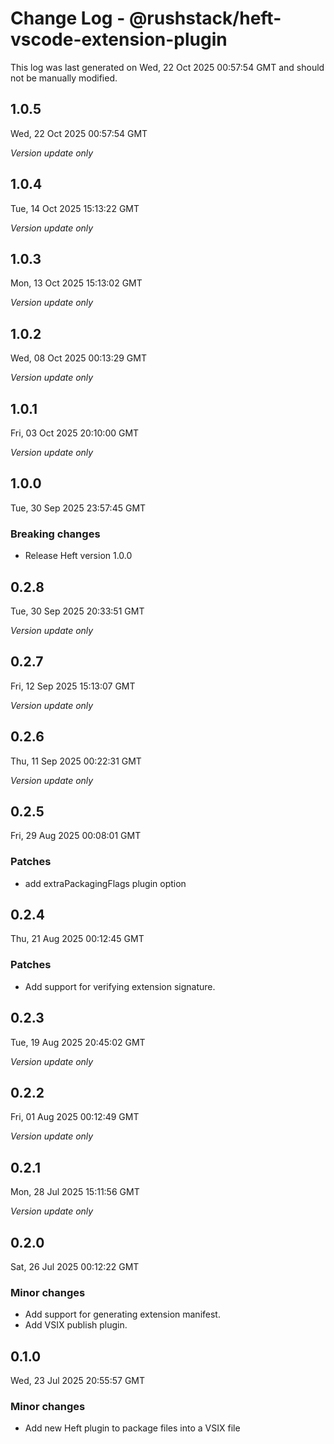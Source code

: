 # Change Log - @rushstack/heft-vscode-extension-plugin

This log was last generated on Wed, 22 Oct 2025 00:57:54 GMT and should not be manually modified.

## 1.0.5
Wed, 22 Oct 2025 00:57:54 GMT

_Version update only_

## 1.0.4
Tue, 14 Oct 2025 15:13:22 GMT

_Version update only_

## 1.0.3
Mon, 13 Oct 2025 15:13:02 GMT

_Version update only_

## 1.0.2
Wed, 08 Oct 2025 00:13:29 GMT

_Version update only_

## 1.0.1
Fri, 03 Oct 2025 20:10:00 GMT

_Version update only_

## 1.0.0
Tue, 30 Sep 2025 23:57:45 GMT

### Breaking changes

- Release Heft version 1.0.0

## 0.2.8
Tue, 30 Sep 2025 20:33:51 GMT

_Version update only_

## 0.2.7
Fri, 12 Sep 2025 15:13:07 GMT

_Version update only_

## 0.2.6
Thu, 11 Sep 2025 00:22:31 GMT

_Version update only_

## 0.2.5
Fri, 29 Aug 2025 00:08:01 GMT

### Patches

- add extraPackagingFlags plugin option

## 0.2.4
Thu, 21 Aug 2025 00:12:45 GMT

### Patches

- Add support for verifying extension signature.

## 0.2.3
Tue, 19 Aug 2025 20:45:02 GMT

_Version update only_

## 0.2.2
Fri, 01 Aug 2025 00:12:49 GMT

_Version update only_

## 0.2.1
Mon, 28 Jul 2025 15:11:56 GMT

_Version update only_

## 0.2.0
Sat, 26 Jul 2025 00:12:22 GMT

### Minor changes

- Add support for generating extension manifest.
- Add VSIX publish plugin.

## 0.1.0
Wed, 23 Jul 2025 20:55:57 GMT

### Minor changes

- Add new Heft plugin to package files into a VSIX file

